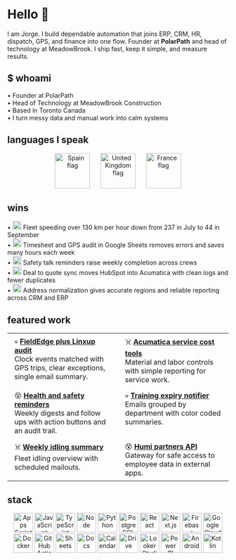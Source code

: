 # Hello 👋

I am Jorge. I build dependable automation that joins ERP, CRM, HR, dispatch, GPS, and finance into one flow. Founder at **PolarPath** and head of technology at MeadowBrook. I ship fast, keep it simple, and measure results.

## $ whoami
• Founder at PolarPath  
• Head of Technology at MeadowBrook Construction  
• Based in Toronto Canada  
• I turn messy data and manual work into calm systems

## languages I speak
<p align="center">
  <img src="https://github.githubassets.com/images/icons/emoji/unicode/1f1ea-1f1f8.png?v8" height="80" alt="Spain flag">
  &nbsp;&nbsp;&nbsp;&nbsp;
  <img src="https://github.githubassets.com/images/icons/emoji/unicode/1f1ec-1f1e7.png?v8" height="80" alt="United Kingdom flag">
  &nbsp;&nbsp;&nbsp;&nbsp;
  <img src="https://github.githubassets.com/images/icons/emoji/unicode/1f1eb-1f1f7.png?v8" height="80" alt="France flag">
</p>



## wins
• <img src="https://cdn.simpleicons.org/googleanalytics/2E7D32" height="20" alt=""> Fleet speeding over 130 km per hour down from 237 in July to 44 in September  
• <img src="https://cdn.simpleicons.org/googlesheets/34A853" height="20" alt=""> Timesheet and GPS audit in Google Sheets removes errors and saves many hours each week  
• <img src="https://cdn.simpleicons.org/gmail/EA4335" height="20" alt=""> Safety talk reminders raise weekly completion across crews  
• <img src="https://cdn.simpleicons.org/hubspot/FF7A59" height="20" alt=""> Deal to quote sync moves HubSpot into Acumatica with clean logs and fewer duplicates  
• <img src="https://cdn.simpleicons.org/database/6E6E6E" height="20" alt=""> Address normalization gives accurate regions and reliable reporting across CRM and ERP

## featured work

<table style="border:none;border-collapse:collapse;width:100%">
  <tr>
    <td style="border:none;vertical-align:top;padding:8px 16px;width:50%">
      💀 <a href="https://github.com/jorgedsp93/Fieldedge-linxup-clock-audit"><b>FieldEdge plus Linxup audit</b></a><br>
      Clock events matched with GPS trips, clear exceptions, single email summary.
    </td>
    <td style="border:none;vertical-align:top;padding:8px 16px;width:50%">
      ☠️ <a href="https://github.com/jorgedsp93/SO_Material-Labour"><b>Acumatica service cost tools</b></a><br>
      Material and labor controls with simple reporting for service work.
    </td>
  </tr>
  <tr>
    <td style="border:none;vertical-align:top;padding:8px 16px">
      😵 <a href="https://github.com/jorgedsp93/H-S_Reminder"><b>Health and safety reminders</b></a><br>
      Weekly digests and follow ups with action buttons and an audit trail.
    </td>
    <td style="border:none;vertical-align:top;padding:8px 16px">
      💀 <a href="https://github.com/jorgedsp93/training-expiry-notifier"><b>Training expiry notifier</b></a><br>
      Emails grouped by department with color coded summaries.
    </td>
  </tr>
  <tr>
    <td style="border:none;vertical-align:top;padding:8px 16px">
      ☠️ <a href="https://github.com/jorgedsp93/Weekly-Idling-Summary"><b>Weekly idling summary</b></a><br>
      Fleet idling overview with scheduled mailouts.
    </td>
    <td style="border:none;vertical-align:top;padding:8px 16px">
      😵 <a href="https://github.com/jorgedsp93?tab=repositories&q=Humi%20partners%20API"><b>Humi partners API</b></a><br>
      Gateway for safe access to employee data in external apps.
    </td>
  </tr>
</table>


## stack
<p align="center">
  <img src="https://cdn.simpleicons.org/googleappsscript/4285F4" height="44" alt="Apps Script">
  <img src="https://cdn.simpleicons.org/javascript/F7DF1E" height="44" alt="JavaScript">
  <img src="https://cdn.simpleicons.org/typescript/3178C6" height="44" alt="TypeScript">
  <img src="https://cdn.simpleicons.org/nodedotjs/339933" height="44" alt="Node">
  <img src="https://cdn.simpleicons.org/python/3776AB" height="44" alt="Python">
  <img src="https://cdn.simpleicons.org/postgresql/4169E1" height="44" alt="PostgreSQL">
  <img src="https://cdn.simpleicons.org/react/61DAFB" height="44" alt="React">
<img src="https://cdn.simpleicons.org/nextdotjs/FFFFFF" height="44" alt="Next.js">
  <img src="https://cdn.simpleicons.org/firebase/FFCA28" height="44" alt="Firebase">
  <img src="https://cdn.simpleicons.org/googlecloud/4285F4" height="44" alt="Google Cloud">
  <img src="https://cdn.simpleicons.org/docker/2496ED" height="44" alt="Docker">
  <img src="https://cdn.simpleicons.org/githubactions/2088FF" height="44" alt="GitHub Actions">
  <img src="https://cdn.simpleicons.org/googlesheets/34A853" height="44" alt="Sheets">
  <img src="https://cdn.simpleicons.org/googledocs/4285F4" height="44" alt="Docs">
  <img src="https://cdn.simpleicons.org/googlecalendar/4285F4" height="44" alt="Calendar">
  <img src="https://cdn.simpleicons.org/googledrive/4285F4" height="44" alt="Drive">
  <img src="https://cdn.simpleicons.org/looker/4285F4" height="44" alt="Looker Studio">
  <!-- Reliable Power BI logo from Simple Icons repo -->
<img src="https://cdn.jsdelivr.net/gh/microsoft/PowerBI-Icons/PNG/Power-BI.png" height="44" alt="Power BI">
  <img src="https://cdn.simpleicons.org/android/3DDC84" height="44" alt="Android">
  <img src="https://cdn.simpleicons.org/kotlin/7F52FF" height="44" alt="Kotlin">
</p>
